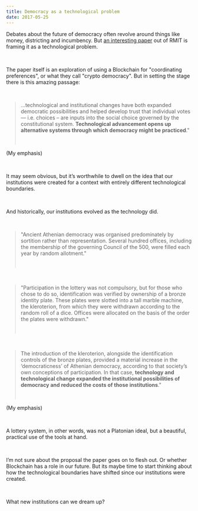 ```yaml
---
title: Democracy as a technological problem
date: 2017-05-25
---
```


<!--kg-card-begin: html--><p>Debates about the future of democracy often revolve around things like money, districting and incumbency. But <a href="https://papers.ssrn.com/sol3/papers.cfm?abstract_id=2973050">an interesting paper</a> out of RMIT is framing it as a technological problem.</p><br>
<p>The paper itself is an exploration of using a Blockchain for &quot;coordinating preferences&quot;, or what they call &quot;crypto democracy&quot;. But in setting the stage there is this amazing passage:</p><br>
<blockquote>
<p>&#8230;technological and institutional changes have both expanded democratic possibilities and helped develop trust that individual votes — i.e. choices &#8211; are inputs into the social choice governed by the constitutional system. <strong>Technological advancement opens up alternative systems through which democracy might be practiced</strong>.&quot;</p><br>
</blockquote>
<p>(My emphasis)</p><br>
<p>It may seem obvious, but it&#8217;s worthwhile to dwell on the idea that our institutions were created for a context with entirely different technological boundaries.</p><br>
<p>And historically, our institutions evolved as the technology did.</p><br>
<blockquote>
<p>&quot;Ancient Athenian democracy was organised predominately by sortition rather than representation. Several hundred offices, including the membership of the governing Council of the 500, were filled each year by random allotment.&quot;</p><br>
</blockquote>
<p><!----></p><br>
<blockquote>
<p>&quot;Participation in the lottery was not compulsory, but for those who chose to do so, identification was verified by ownership of a bronze identity plate. These plates were slotted into a tall marble machine, the kleroterion, from which they were withdrawn according to the random roll of a dice. Offices were allocated on the basis of the order the plates were withdrawn.&quot;</p><br>
</blockquote>
<p><!-----></p><br>
<blockquote>
<p>The introduction of the kleroterion, alongside the identification controls of the bronze plates, provided a material increase in the ‘democraticness’ of Athenian democracy, according to that society’s own conceptions of participation. In that case, <strong>technology and technological change expanded the institutional possibilities of democracy and reduced the costs of those institutions</strong>.&quot;</p><br>
</blockquote>
<p>(My emphasis)</p><br>
<p>A lottery system, in other words, was not a Platonian ideal, but a beautiful, practical use of the tools at hand.</p><br>
<p>I&#8217;m not sure about the proposal the paper goes on to flesh out. Or whether Blockchain has a role in our future. But its maybe time to start thinking about how the technological boundaries have shifted since our institutions were created.</p><br>
<p>What new institutions can we dream up?</p><br>
<!--kg-card-end: html-->